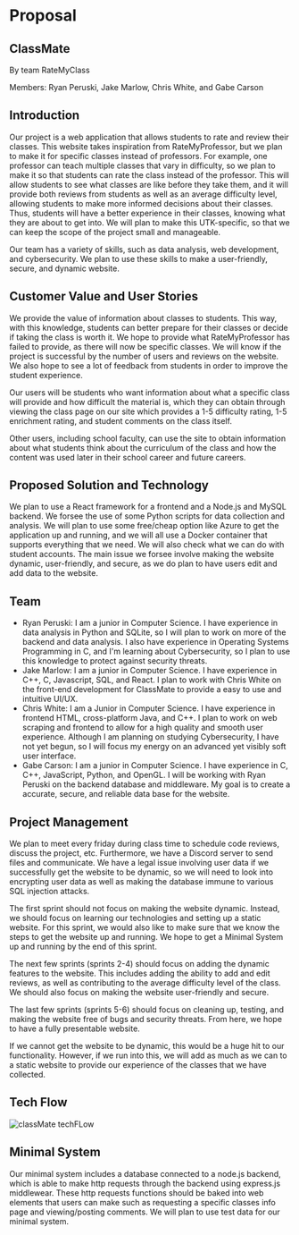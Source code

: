 # Proposal

## ClassMate

By team RateMyClass

Members: Ryan Peruski, Jake Marlow, Chris White, and Gabe Carson

## Introduction

Our project is a web application that allows students to rate and review their classes. This website takes inspiration from RateMyProfessor, but we plan to make it for specific classes instead of professors. For example, one professor can teach multiple classes that vary in difficulty, so we plan to make it so that students can rate the class instead of the professor. This will allow students to see what classes are like before they take them, and it will provide both reviews from students as well as an average difficulty level, allowing students to make more informed decisions about their classes. Thus, students will have a better experience in their classes, knowing what they are about to get into. We will plan to make this UTK-specific, so that we can keep the scope of the project small and manageable.

Our team has a variety of skills, such as data analysis, web development, and cybersecurity. We plan to use these skills to make a user-friendly, secure, and dynamic website.

## Customer Value and User Stories

We provide the value of information about classes to students. This way, with this knowledge, students can better prepare for their classes or decide if taking the class is worth it. We hope to provide what RateMyProfessor has failed to provide, as there will now be specific classes. We will know if the project is successful by the number of users and reviews on the website. We also hope to see a lot of feedback from students in order to improve the student experience.

Our users will be students who want information about what a specific class will provide and how difficult the material is, which they can obtain through viewing the class page on our site which provides a 1-5 difficulty rating, 1-5 enrichment rating, and student comments on the class itself.

Other users, including school faculty, can use the site to obtain information about what students think about the curriculum of the class and how the content was used later in their school career and future careers.

## Proposed Solution and Technology

We plan to use a React framework for a frontend and a Node.js and MySQL backend. We forsee the use of some Python scripts for data collection and analysis. We will plan to use some free/cheap option like Azure to get the application up and running, and we will all use a Docker container that supports everything that we need. We will also check what we can do with student accounts. The main issue we forsee involve making the website dynamic, user-friendly, and secure, as we do plan to have users edit and add data to the website.

## Team

- Ryan Peruski: I am a junior in Computer Science. I have experience in data analysis in Python and SQLite, so I will plan to work on more of the backend and data analysis. I also have experience in Operating Systems Programming in C, and I'm learning about Cybersecurity, so I plan to use this knowledge to protect against security threats.
- Jake Marlow: I am a junior in Computer Science. I have experience in C++, C, Javascript, SQL, and React. I plan to work with Chris White on the front-end development for ClassMate to provide a easy to use and intuitive UI/UX.
- Chris White: I am a Junior in Computer Science. I have experience in frontend HTML, cross-platform Java, and C++. I plan to work on web scraping and frontend to allow for a high quality and smooth user experience. Although I am planning on studying Cybersecurity, I have not yet begun, so I will focus my energy on an advanced yet visibly soft user interface.
- Gabe Carson: I am a junior in Computer Science. I have experience in C, C++, JavaScript, Python, and OpenGL. I will be working with Ryan Peruski on the backend database and middleware. My goal is to create a accurate, secure, and reliable data base for the website.

## Project Management

We plan to meet every friday during class time to schedule code reviews, discuss the project, etc. Furthermore, we have a Discord server to send files and communicate. We have a legal issue involving user data if we successfully get the website to be dynamic, so we will need to look into encrypting user data as well as making the database immune to various SQL injection attacks.

The first sprint should not focus on making the website dynamic. Instead, we should focus on learning our technologies and setting up a static website. For this sprint, we would also like to make sure that we know the steps to get the website up and running. We hope to get a Minimal System up and running by the end of this sprint.

The next few sprints (sprints 2-4) should focus on adding the dynamic features to the website. This includes adding the ability to add and edit reviews, as well as contributing to the average difficulty level of the class. We should also focus on making the website user-friendly and secure.

The last few sprints (sprints 5-6) should focus on cleaning up, testing, and making the website free of bugs and security threats. From here, we hope to have a fully presentable website.

If we cannot get the website to be dynamic, this would be a huge hit to our functionality. However, if we run into this, we will add as much as we can to a static website to provide our experience of the classes that we have collected.

## Tech Flow

![classMate techFLow](https://github.com/cs340-24/RateMyClass/assets/114703597/5380f1ff-d817-45af-a9d0-f6d9b9a0b62f)

## Minimal System

Our minimal system includes a database connected to a node.js backend, which is able to make http requests through the backend using express.js middlewear. These http requests functions should be baked into web elements that users can make such as requesting a specific classes info page and viewing/posting comments. We will plan to use test data for our minimal system.
